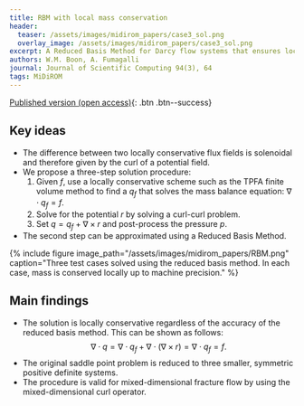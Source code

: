 ```yaml
---
title: RBM with local mass conservation
header: 
  teaser: /assets/images/midirom_papers/case3_sol.png
  overlay_image: /assets/images/midirom_papers/case3_sol.png
excerpt: A Reduced Basis Method for Darcy flow systems that ensures local mass conservation by using exact discrete complexes
authors: W.M. Boon, A. Fumagalli
journal: Journal of Scientific Computing 94(3), 64
tags: MiDiROM
---
```


[Published version (open access)](https://doi.org/10.1007/s10915-023-02119-3){: .btn .btn--success}

## Key ideas
- The difference between two locally conservative flux fields is solenoidal and therefore given by the curl of a potential field.
- We propose a three-step solution procedure:
  1. Given $f$, use a locally conservative scheme such as the TPFA finite volume method to find a $q_f$ that solves the mass balance equation: $\nabla \cdot q_f = f$.
  2. Solve for the potential $r$ by solving a curl-curl problem.
  3. Set $q = q_f + \nabla \times r$ and post-process the pressure $p$.
- The second step can be approximated using a Reduced Basis Method.

{% include figure image_path="/assets/images/midirom_papers/RBM.png" caption="Three test cases solved using the reduced basis method. In each case, mass is conserved locally up to machine precision." %}

## Main findings
- The solution is locally conservative regardless of the accuracy of the reduced basis method. This can be shown as follows:
$$\nabla \cdot q = \nabla \cdot q_f + \nabla \cdot (\nabla \times r) = \nabla \cdot q_f = f.$$
- The original saddle point problem is reduced to three smaller, symmetric positive definite systems.
- The procedure is valid for mixed-dimensional fracture flow by using the mixed-dimensional curl operator.
